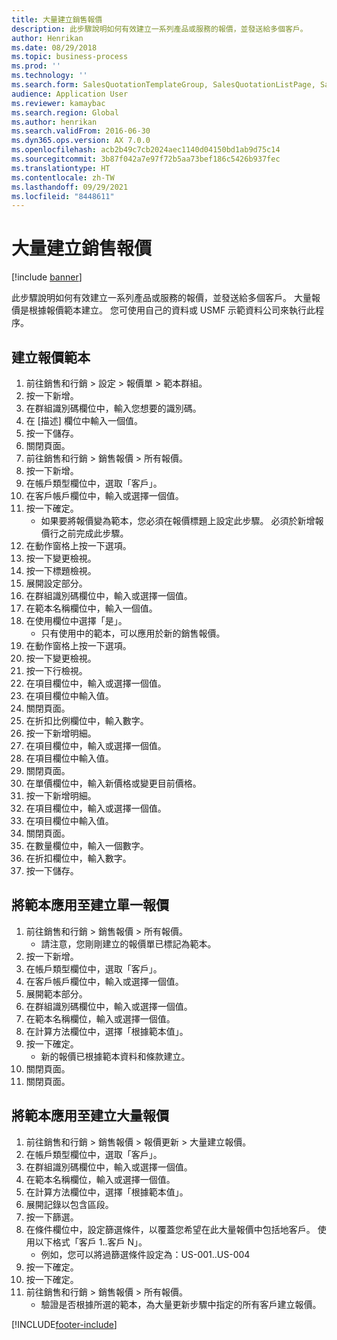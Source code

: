 ```yaml
---
title: 大量建立銷售報價
description: 此步驟說明如何有效建立一系列產品或服務的報價，並發送給多個客戶。
author: Henrikan
ms.date: 08/29/2018
ms.topic: business-process
ms.prod: ''
ms.technology: ''
ms.search.form: SalesQuotationTemplateGroup, SalesQuotationListPage, SalesCreateQuotation, SalesQuotationTable, SysQueryForm, SalesQuickQuote
audience: Application User
ms.reviewer: kamaybac
ms.search.region: Global
ms.author: henrikan
ms.search.validFrom: 2016-06-30
ms.dyn365.ops.version: AX 7.0.0
ms.openlocfilehash: acb2b49c7cb2024aec1140d04150bd1ab9d75c14
ms.sourcegitcommit: 3b87f042a7e97f72b5aa73bef186c5426b937fec
ms.translationtype: HT
ms.contentlocale: zh-TW
ms.lasthandoff: 09/29/2021
ms.locfileid: "8448611"
---
```

# <a name="mass-create-sales-quotations"></a>大量建立銷售報價

[!include [banner](../../includes/banner.md)]

此步驟說明如何有效建立一系列產品或服務的報價，並發送給多個客戶。 大量報價是根據報價範本建立。 您可使用自己的資料或 USMF 示範資料公司來執行此程序。


## <a name="create-a-quotation-template"></a>建立報價範本
1. 前往銷售和行銷 > 設定 > 報價單 > 範本群組。
2. 按一下新增。
3. 在群組識別碼欄位中，輸入您想要的識別碼。
4. 在 [描述] 欄位中輸入一個值。
5. 按一下儲存。
6. 關閉頁面。
7. 前往銷售和行銷 > 銷售報價 > 所有報價。
8. 按一下新增。
9. 在帳戶類型欄位中，選取「客戶」。
10. 在客戶帳戶欄位中，輸入或選擇一個值。
11. 按一下確定。
    * 如果要將報價變為範本，您必須在報價標題上設定此步驟。 必須於新增報價行之前完成此步驟。   
12. 在動作窗格上按一下選項。
13. 按一下變更檢視。
14. 按一下標題檢視。
15. 展開設定部分。
16. 在群組識別碼欄位中，輸入或選擇一個值。
17. 在範本名稱欄位中，輸入一個值。
18. 在使用欄位中選擇「是」。
    * 只有使用中的範本，可以應用於新的銷售報價。  
19. 在動作窗格上按一下選項。
20. 按一下變更檢視。
21. 按一下行檢視。
22. 在項目欄位中，輸入或選擇一個值。
23. 在項目欄位中輸入值。
24. 關閉頁面。
25. 在折扣比例欄位中，輸入數字。
26. 按一下新增明細。
27. 在項目欄位中，輸入或選擇一個值。
28. 在項目欄位中輸入值。
29. 關閉頁面。
30. 在單價欄位中，輸入新價格或變更目前價格。
31. 按一下新增明細。
32. 在項目欄位中，輸入或選擇一個值。
33. 在項目欄位中輸入值。
34. 關閉頁面。
35. 在數量欄位中，輸入一個數字。
36. 在折扣欄位中，輸入數字。
37. 按一下儲存。

## <a name="apply-the-template-to-create-a-single-quotation"></a>將範本應用至建立單一報價
1. 前往銷售和行銷 > 銷售報價 > 所有報價。
    * 請注意，您剛剛建立的報價單已標記為範本。  
2. 按一下新增。
3. 在帳戶類型欄位中，選取「客戶」。
4. 在客戶帳戶欄位中，輸入或選擇一個值。
5. 展開範本部分。
6. 在群組識別碼欄位中，輸入或選擇一個值。
7. 在範本名稱欄位，輸入或選擇一個值。
8. 在計算方法欄位中，選擇「根據範本值」。
9. 按一下確定。
    * 新的報價已根據範本資料和條款建立。  
10. 關閉頁面。
11. 關閉頁面。

## <a name="apply-the-template-to-mass-create-quotations"></a>將範本應用至建立大量報價
1. 前往銷售和行銷 > 銷售報價 > 報價更新 > 大量建立報價。
2. 在帳戶類型欄位中，選取「客戶」。
3. 在群組識別碼欄位中，輸入或選擇一個值。
4. 在範本名稱欄位，輸入或選擇一個值。
5. 在計算方法欄位中，選擇「根據範本值」。
6. 展開記錄以包含區段。
7. 按一下篩選。
8. 在條件欄位中，設定篩選條件，以覆蓋您希望在此大量報價中包括地客戶。 使用以下格式「客戶 1..客戶 N」。
    * 例如，您可以將過篩選條件設定為：US-001..US-004  
9. 按一下確定。
10. 按一下確定。
11. 前往銷售和行銷 > 銷售報價 > 所有報價。
    * 驗證是否根據所選的範本，為大量更新步驟中指定的所有客戶建立報價。  



[!INCLUDE[footer-include](../../../includes/footer-banner.md)]